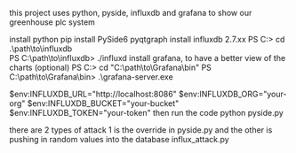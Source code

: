 this project uses python, pyside, influxdb and grafana to show our greenhouse plc system

install python
pip install PySide6 pyqtgraph
install influxdb 2.7.xx
PS C:> cd .\path\to\influxdb\
PS C:\path\to\influxdb> ./influxd
install grafana, to have a better view of the charts (optional)
PS C:> cd "C:\path\to\Grafana\bin"
PS C:\path\to\Grafana\bin> .\grafana-server.exe

$env:INFLUXDB_URL="http://localhost:8086"
$env:INFLUXDB_ORG="your-org"
$env:INFLUXDB_BUCKET="your-bucket"
$env:INFLUXDB_TOKEN="your-token"
then run the code  python pyside.py

there are 2 types of attack 1 is the override in pyside.py and the other is pushing in random values into the database influx_attack.py

